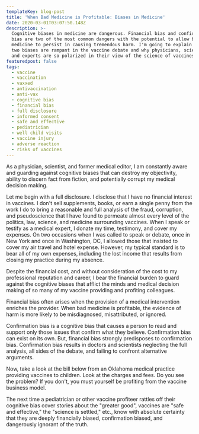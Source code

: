 ```yaml
---
templateKey: blog-post
title: 'When Bad Medicine is Profitable: Biases in Medicine'
date: 2020-03-01T03:07:50.148Z
description: >-
  Cognitive biases in medicine are dangerous. Financial bias and confirmation
  bias are two of the most common dangers with the potential to allow bad
  medicine to persist in causing tremendous harm. I'm going to explain why these
  two biases are rampant in the vaccine debate and why physicians, scientists,
  and experts are so polarized in their view of the science of vaccines.
featuredpost: false
tags:
  - vaccine
  - vaccination
  - vaxxed
  - antivaccination
  - anti-vax
  - cognitive bias
  - financial bias
  - full disclosure
  - informed consent
  - safe and effective
  - pediatrician
  - well child visits
  - vaccine injury
  - adverse reaction
  - risks of vaccines
---
```

<!--StartFragment-->

As a physician, scientist, and former medical editor, I am constantly aware and guarding against cognitive biases that can destroy my objectivity, ability to discern fact from fiction, and potentially corrupt my medical decision making.

Let me begin with a full disclosure. I disclose that I have no financial interest in vaccines. I don't sell supplements, books, or earn a single penny from the work I do to bring a reasonable and full analysis of the fraud, corruption, and pseudoscience that I have found to permeate almost every level of the politics, law, science, and medicine surrounding vaccines. When I speak or testify as a medical expert, I donate my time, testimony, and cover my expenses. On two occasions when I was called to speak or debate, once in New York and once in Washington, DC, I allowed those that insisted to cover my air travel and hotel expense. However, my typical standard is to bear all of my own expenses, including the lost income that results from closing my practice during my absence.

Despite the financial cost, and without consideration of the cost to my professional reputation and career, I bear the financial burden to guard against the cognitive biases that afflict the minds and medical decision making of so many of my vaccine providing and profiting colleagues.

Financial bias often arises when the provision of a medical intervention enriches the provider. When bad medicine is profitable, the evidence of harm is more likely to be misdiagnosed, misattributed, or ignored.

Confirmation bias is a cognitive bias that causes a person to read and support only those issues that confirm what they believe. Confirmation bias can exist on its own. But, financial bias strongly predisposes to confirmation bias. Confirmation bias results in doctors and scientists neglecting the full analysis, all sides of the debate, and failing to confront alternative arguments.

Now, take a look at the bill below from an Oklahoma medical practice providing vaccines to children. Look at the charges and fees. Do you see the problem? If you don't, you must yourself be profiting from the vaccine business model.

The next time a pediatrician or other vaccine profiteer rattles off their cognitive bias cover stories about the "greater good", vaccines are "safe and effective," the "science is settled," etc., know with absolute certainty that they are deeply financially biased, confirmation biased, and dangerously ignorant of the truth.

<!--EndFragment-->